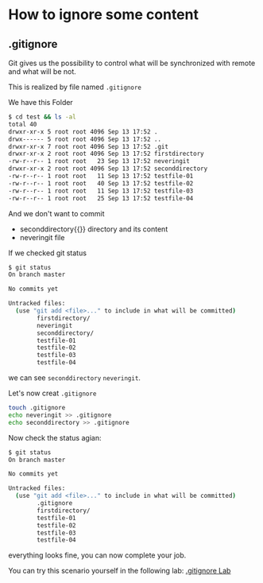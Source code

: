 # How to ignore some content

## .gitignore
Git gives us the possibility to control what will be synchronized with remote and what will be not.

This is realized by file named `.gitignore`

We have this Folder 
```bash
$ cd test && ls -al
total 40
drwxr-xr-x 5 root root 4096 Sep 13 17:52 .
drwx------ 5 root root 4096 Sep 13 17:52 ..
drwxr-xr-x 7 root root 4096 Sep 13 17:52 .git
drwxr-xr-x 2 root root 4096 Sep 13 17:52 firstdirectory
-rw-r--r-- 1 root root   23 Sep 13 17:52 neveringit
drwxr-xr-x 2 root root 4096 Sep 13 17:52 seconddirectory
-rw-r--r-- 1 root root   11 Sep 13 17:52 testfile-01
-rw-r--r-- 1 root root   40 Sep 13 17:52 testfile-02
-rw-r--r-- 1 root root   11 Sep 13 17:52 testfile-03
-rw-r--r-- 1 root root   25 Sep 13 17:52 testfile-04
```
And we don't want to commit

- seconddirectory{{}} directory and its content
- neveringit file

If we checked git status 
```bash
$ git status
On branch master

No commits yet

Untracked files:
  (use "git add <file>..." to include in what will be committed)
        firstdirectory/
        neveringit
        seconddirectory/
        testfile-01
        testfile-02
        testfile-03
        testfile-04
```
we can see `seconddirectory` `neveringit`.        

Let's now creat `.gitignore`

```bash
touch .gitignore
echo neveringit >> .gitignore
echo seconddirectory >> .gitignore
```

Now check the status agian:
```bash
$ git status
On branch master

No commits yet

Untracked files:
  (use "git add <file>..." to include in what will be committed)
        .gitignore
        firstdirectory/
        testfile-01
        testfile-02
        testfile-03
        testfile-04
```
everything looks fine, you can now complete your job.

You can try this scenario yourself in the following lab: [.gitignore Lab](https://killercoda.com/pawelpiwosz/course/gitFundamentals/git-11-gitignore)